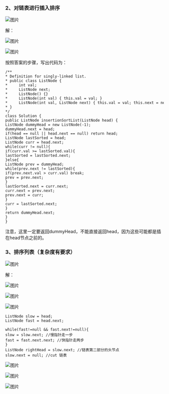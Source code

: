 ### 2、对链表进行插入排序

![图片](https://uploader.shimo.im/f/07kYGcOwqpgscON1.png!thumbnail?fileGuid=cj3k6hvXxpDy8Gwr)

解：

![图片](https://uploader.shimo.im/f/WKIgHl8xmXJ4aZzA.png!thumbnail?fileGuid=cj3k6hvXxpDy8Gwr)

![图片](https://uploader.shimo.im/f/pnKZJkNWaLjXX6us.png!thumbnail?fileGuid=cj3k6hvXxpDy8Gwr)

按照答案的步骤，写出代码为：

```plain
/**
* Definition for singly-linked list.
* public class ListNode {
*     int val;
*     ListNode next;
*     ListNode() {}
*     ListNode(int val) { this.val = val; }
*     ListNode(int val, ListNode next) { this.val = val; this.next = next; }
* }
*/
class Solution {
public ListNode insertionSortList(ListNode head) {
ListNode dummyHead = new ListNode(-1);
dummyHead.next = head;
if(head == null || head.next == null) return head;
ListNode lastSorted = head;
ListNode curr = head.next;
while(curr != null){
if(curr.val >= lastSorted.val){
lastSorted = lastSorted.next;
}else{
ListNode prev = dummyHead;
while(prev.next != lastSorted){
if(prev.next.val > curr.val) break;
prev = prev.next;
}
lastSorted.next = curr.next;
curr.next = prev.next;
prev.next = curr;
}
curr = lastSorted.next;
}
return dummyHead.next;
}
}
```
注意，这里一定要返回dummyHead，不能直接返回head，因为这些可能都是插在head节点之前的。
### 3、排序列表（复杂度有要求）

![图片](https://uploader.shimo.im/f/yK6dsCbaPhPFdnT7.png!thumbnail?fileGuid=cj3k6hvXxpDy8Gwr)

解：

![图片](https://uploader.shimo.im/f/XcbJpTwiWNvWJSE7.png!thumbnail?fileGuid=cj3k6hvXxpDy8Gwr)

![图片](https://uploader.shimo.im/f/ooWqCsIlRVsigMgb.png!thumbnail?fileGuid=cj3k6hvXxpDy8Gwr)

![图片](https://uploader.shimo.im/f/6zRZccDhzV2cOqkP.png!thumbnail?fileGuid=cj3k6hvXxpDy8Gwr)

```plain
ListNode slow = head;
ListNode fast = head.next;

while(fast!=null && fast.next!=null){
slow = slow.next; //慢指针走一步
fast = fast.next.next; //快指针走两步
}
ListNode rightHead = slow.next; //链表第二部分的头节点
slow.next = null; //cut 链表
```
![图片](https://uploader.shimo.im/f/ZItzMjkIzgVpznIH.png!thumbnail?fileGuid=cj3k6hvXxpDy8Gwr)

![图片](https://uploader.shimo.im/f/JrX0qrJBDXNfX0Km.png!thumbnail?fileGuid=cj3k6hvXxpDy8Gwr)

![图片](https://uploader.shimo.im/f/ZtyVGPgMxjOMAuxC.png!thumbnail?fileGuid=cj3k6hvXxpDy8Gwr)



